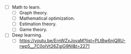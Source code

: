 - [ ] Math to learn.
	- [ ] Graph theory.
	- [ ] Mathematical optimization.
	- [ ] Estimation theory.
	- [ ] Game theory.
- [ ] Deep learning.
	- [ ] https://youtu.be/ErnWZxJovaM?list=PLtBw6njQRU-rwp5__7C0oIVt26ZgjG9NI&t=2271
